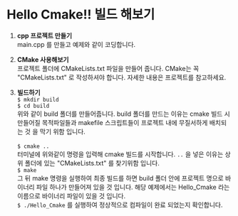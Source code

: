 #  Hello Cmake!! 빌드 해보기
1. **cpp 프로젝트 만들기**</br>
	main.cpp 를 만들고 예제와 같이 코딩합니다.

2. **CMake 사용해보기**</br>
	프로젝트 폴더에 CMakeLists.txt 파일을 만들어 줍니다. CMake는 꼭 "CMakeLists.txt" 로 작성하셔야 합니다. 자세한 내용은 프로젝트를 참고하세요.

3. **빌드하기**</br>
	`$ mkdir build`</br>
	`$ cd build`</br>
	위와 같이 build 폴더를 만들어줍니다. build 폴더를 만드는 이유는 cmake 빌드 시 만들어질 목적파일들과 makefile 스크립트들이 프로젝트 내에 무질서하게 배치되는 것 을 막기 위함 입니다.</br>
	</br>
	`$ cmake ..`</br>
	터미널에 위와같이 명령을 입력해 cmake 빌드를 시작합니다. `..` 을 넣은 이유는 상위 폴더에 있는 "CMakeLists.txt" 를 찾기위함 입니다.</br>
	`$ make`</br>
	그 뒤 make 명령을 실행하여 최종 빌드를 하면 build 폴더 안에 프로젝트 명으로 바이너리 파일 하나가 만들어져 있을 것 입니다. 해당 예제에서는 Hello_Cmake 라는 이름으로 바이너리 파일이 있을 것 입니다.</br>
	`$ ./Hello_Cmake` 를 실행하여 정상적으로 컴파일이 완료 되었는지 확인합니다.

